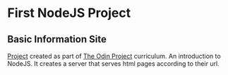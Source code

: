 # First NodeJS Project
## Basic Information Site
[Project](https://theodinproject.com/courses/nodejs/lessons/basic-informational-site) created as part of [The Odin Project](https://theodinproject.com/) curriculum. An introduction to NodeJS. It creates a server that serves html pages according to their url.